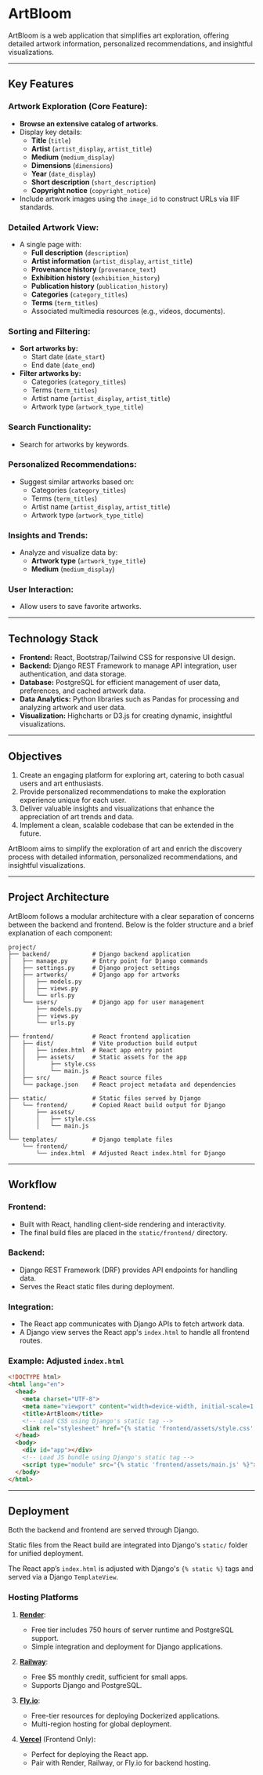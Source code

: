 
# ArtBloom

ArtBloom is a web application that simplifies art exploration, offering detailed artwork information, personalized recommendations, and insightful visualizations.

---

## Key Features

### Artwork Exploration (Core Feature):
- **Browse an extensive catalog of artworks.**
- Display key details:
  - **Title** (`title`)
  - **Artist** (`artist_display`, `artist_title`)
  - **Medium** (`medium_display`)
  - **Dimensions** (`dimensions`)
  - **Year** (`date_display`)
  - **Short description** (`short_description`)
  - **Copyright notice** (`copyright_notice`)
- Include artwork images using the `image_id` to construct URLs via IIIF standards.

### Detailed Artwork View:
- A single page with:
  - **Full description** (`description`)
  - **Artist information** (`artist_display`, `artist_title`)
  - **Provenance history** (`provenance_text`)
  - **Exhibition history** (`exhibition_history`)
  - **Publication history** (`publication_history`)
  - **Categories** (`category_titles`)
  - **Terms** (`term_titles`)
  - Associated multimedia resources (e.g., videos, documents).

### Sorting and Filtering:
- **Sort artworks by:**
  - Start date (`date_start`)
  - End date (`date_end`)
- **Filter artworks by:**
  - Categories (`category_titles`)
  - Terms (`term_titles`)
  - Artist name (`artist_display`, `artist_title`)
  - Artwork type (`artwork_type_title`)

### Search Functionality:
- Search for artworks by keywords.

### Personalized Recommendations:
- Suggest similar artworks based on:
  - Categories (`category_titles`)
  - Terms (`term_titles`)
  - Artist name (`artist_display`, `artist_title`)
  - Artwork type (`artwork_type_title`)

### Insights and Trends:
- Analyze and visualize data by:
  - **Artwork type** (`artwork_type_title`)
  - **Medium** (`medium_display`)

### User Interaction:
- Allow users to save favorite artworks.

---

## Technology Stack

- **Frontend:** React, Bootstrap/Tailwind CSS for responsive UI design.
- **Backend:** Django REST Framework to manage API integration, user authentication, and data storage.
- **Database:** PostgreSQL for efficient management of user data, preferences, and cached artwork data.
- **Data Analytics:** Python libraries such as Pandas for processing and analyzing artwork and user data.
- **Visualization:** Highcharts or D3.js for creating dynamic, insightful visualizations.

---

## Objectives

1. Create an engaging platform for exploring art, catering to both casual users and art enthusiasts.
2. Provide personalized recommendations to make the exploration experience unique for each user.
3. Deliver valuable insights and visualizations that enhance the appreciation of art trends and data.
4. Implement a clean, scalable codebase that can be extended in the future.

ArtBloom aims to simplify the exploration of art and enrich the discovery process with detailed information, personalized recommendations, and insightful visualizations.

---

## Project Architecture

ArtBloom follows a modular architecture with a clear separation of concerns between the backend and frontend. Below is the folder structure and a brief explanation of each component:

```plaintext
project/
├── backend/            # Django backend application
│   ├── manage.py       # Entry point for Django commands
│   ├── settings.py     # Django project settings
│   ├── artworks/       # Django app for artworks
│   │   ├── models.py
│   │   ├── views.py
│   │   └── urls.py
│   └── users/          # Django app for user management
│       ├── models.py
│       ├── views.py
│       └── urls.py
│
├── frontend/           # React frontend application
│   ├── dist/           # Vite production build output
│   │   ├── index.html  # React app entry point
│   │   ├── assets/     # Static assets for the app
│   │       ├── style.css
│   │       └── main.js
│   ├── src/            # React source files
│   └── package.json    # React project metadata and dependencies
│
├── static/             # Static files served by Django
│   └── frontend/       # Copied React build output for Django
│       ├── assets/
│       │   ├── style.css
│       │   └── main.js
│
└── templates/          # Django template files
    └── frontend/
        └── index.html  # Adjusted React index.html for Django
```

---

## Workflow

### Frontend:
- Built with React, handling client-side rendering and interactivity.
- The final build files are placed in the `static/frontend/` directory.

### Backend:
- Django REST Framework (DRF) provides API endpoints for handling data.
- Serves the React static files during deployment.

### Integration:
- The React app communicates with Django APIs to fetch artwork data.
- A Django view serves the React app's `index.html` to handle all frontend routes.

### Example: Adjusted `index.html`
```html
<!DOCTYPE html>
<html lang="en">
  <head>
    <meta charset="UTF-8">
    <meta name="viewport" content="width=device-width, initial-scale=1.0">
    <title>ArtBloom</title>
    <!-- Load CSS using Django's static tag -->
    <link rel="stylesheet" href="{% static 'frontend/assets/style.css' %}">
  </head>
  <body>
    <div id="app"></div>
    <!-- Load JS bundle using Django's static tag -->
    <script type="module" src="{% static 'frontend/assets/main.js' %}"></script>
  </body>
</html>
```

---

## Deployment

Both the backend and frontend are served through Django.

Static files from the React build are integrated into Django's `static/` folder for unified deployment.

The React app’s `index.html` is adjusted with Django's `{% static %}` tags and served via a Django `TemplateView`.

### Hosting Platforms

1. **[Render](https://render.com)**:
   - Free tier includes 750 hours of server runtime and PostgreSQL support.
   - Simple integration and deployment for Django applications.

2. **[Railway](https://railway.app)**:
   - Free $5 monthly credit, sufficient for small apps.
   - Supports Django and PostgreSQL.

3. **[Fly.io](https://fly.io)**:
   - Free-tier resources for deploying Dockerized applications.
   - Multi-region hosting for global deployment.

4. **[Vercel](https://vercel.com)** (Frontend Only):
   - Perfect for deploying the React app.
   - Pair with Render, Railway, or Fly.io for backend hosting.
